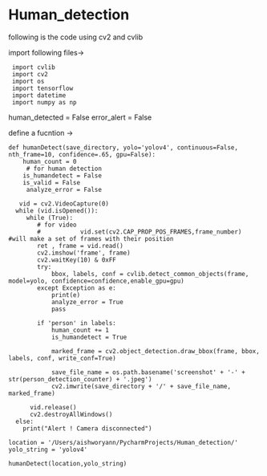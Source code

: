 # Human_detection
following is the code using cv2 and cvlib

import following files->

     import cvlib
     import cv2
     import os
     import tensorflow
     import datetime
     import numpy as np

human_detected = False
error_alert = False

define a fucntion ->

    def humanDetect(save_directory, yolo='yolov4', continuous=False, nth_frame=10, confidence=.65, gpu=False):
        human_count = 0
         # for human detection
        is_humandetect = False
        is_valid = False
         analyze_error = False

       vid = cv2.VideoCapture(0)
      while (vid.isOpened()):
         while (True):
            # for video
            #           vid.set(cv2.CAP_PROP_POS_FRAMES,frame_number)                #will make a set of frames with their position
            ret , frame = vid.read()
            cv2.imshow('frame', frame)
            cv2.waitKey(10) & 0xFF
            try:
                bbox, labels, conf = cvlib.detect_common_objects(frame, model=yolo, confidence=confidence,enable_gpu=gpu)
            except Exception as e:
                print(e)
                analyze_error = True
                pass

            if 'person' in labels:
                human_count += 1
                is_humandetect = True

                marked_frame = cv2.object_detection.draw_bbox(frame, bbox, labels, conf, write_conf=True)

                save_file_name = os.path.basename('screenshot' + '-' + str(person_detection_counter) + '.jpeg')
                cv2.imwrite(save_directory + '/' + save_file_name, marked_frame)

          vid.release()
          cv2.destroyAllWindows()
      else:
        print("Alert ! Camera disconnected")

    location = '/Users/aishworyann/PycharmProjects/Human_detection/'
    yolo_string = 'yolov4'

    humanDetect(location,yolo_string)


